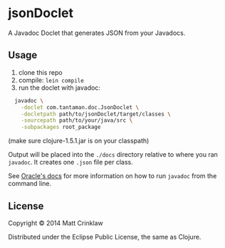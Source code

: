 # jsonDoclet

A Javadoc Doclet that generates JSON from your Javadocs.

## Usage

1. clone this repo
2. compile: `lein compile`
3. run the doclet with javadoc:
  ```bash
    javadoc \
      -doclet com.tantaman.doc.JsonDoclet \
      -docletpath path/to/jsonDoclet/target/classes \
      -sourcepath path/to/your/java/src \
      -subpackages root_package
  ```

  (make sure clojure-1.5.1.jar is on your classpath)

Output will be placed into the `./docs` directory relative to where you ran `javadoc`.  It creates one `.json` file per class.

See [Oracle's docs](http://docs.oracle.com/javase/7/docs/technotes/tools/windows/javadoc.html#runningjavadoc) for more information on how to run `javadoc` from the command line.

## License

Copyright © 2014 Matt Crinklaw

Distributed under the Eclipse Public License, the same as Clojure.
